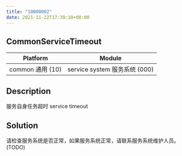 ```yaml
---
title: "10000002"
date: 2021-11-22T17:39:10+08:00
---
```

## CommonServiceTimeout
| Platform                   | Module
|----------------------------|----------|
| common 通用 (10) | service system 服务系统 (000) |

## Description
服务自身任务超时 service timeout

## Solution
请检查服务系统是否正常，如果服务系统正常，请联系服务系统维护人员。(TODO)